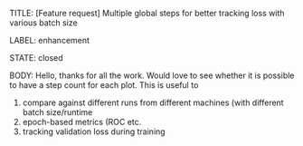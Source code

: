 TITLE:
[Feature request] Multiple global steps for better tracking loss with various batch size

LABEL:
enhancement

STATE:
closed

BODY:
Hello, thanks for all the work.
Would love to see whether it is possible to have a step count for each plot.
This is useful to 
1. compare against different runs from different machines (with different batch size/runtime
2. epoch-based metrics (ROC etc.
3. tracking validation loss during training

